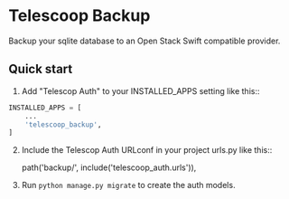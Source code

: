 # Telescoop Backup

Backup your sqlite database to an Open Stack Swift compatible provider.

## Quick start

1. Add "Telescop Auth" to your INSTALLED_APPS setting like this::
```python
INSTALLED_APPS = [
    ...
    'telescoop_backup',
]
```

2. Include the Telescop Auth URLconf in your project urls.py like this::

    path('backup/', include('telescoop_auth.urls')),

3. Run ``python manage.py migrate`` to create the auth models.
